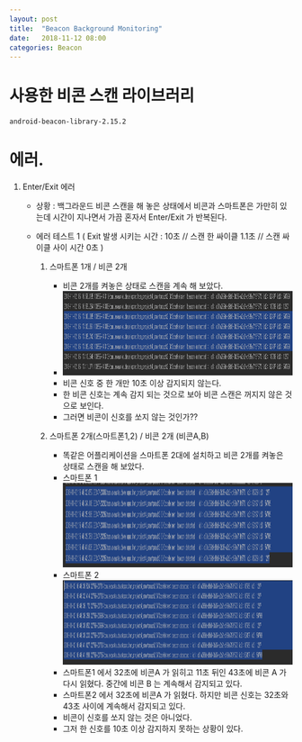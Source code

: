 ```yaml
---
layout: post
title:  "Beacon Background Monitoring"
date:   2018-11-12 08:00
categories: Beacon
---
```

# 사용한 비콘 스캔 라이브러리

    android-beacon-library-2.15.2

# 에러.

1. Enter/Exit 에러 
    * 상황 : 백그라운드 비콘 스캔을 해 놓은 상태에서 비콘과 스마트폰은 가만히 있는데 시간이 지나면서 가끔 혼자서 Enter/Exit 가 반복된다.
    
    * 에러 테스트 1 ( Exit 발생 시키는 시간 : 10초 // 스캔 한 싸이클 1.1초 // 스캔 싸이클 사이 시간 0초 )

        1. 스마트폰 1개 / 비콘 2개

            * 비콘 2개를 켜놓은 상태로 스캔을 계속 해 보았다.
            * <img src="/resource/img/beacon_error1.PNG" width="800px" height="150px">
            * 비콘 신호 중 한 개만 10초 이상 감지되지 않는다.
            * 한 비콘 신호는 계속 감지 되는 것으로 보아 비콘 스캔은 꺼지지 않은 것으로 보인다.
            * 그러면 비콘이 신호를 쏘지 않는 것인가??

        2. 스마트폰 2개(스마트폰1,2) / 비콘 2개 (비콘A,B)

            * 똑같은 어플리케이션을 스마트폰 2대에 설치하고 비콘 2개를 켜놓은 상태로 스캔을 해 보았다.
            * 스마트폰 1 <img src="/resource/img/beacon_error2.1.PNG" width="800px" height="150px">
            * 스마트폰 2 <img src="/resource/img/beacon_error2.2.PNG" width="800px" height="150px">
            * 스마트폰1 에서 32초에 비콘A 가 읽히고 11초 뒤인 43초에 비콘 A 가 다시 읽혔다. 중간에 비콘 B 는 계속해서 감지되고 있다. 
            * 스마트폰2 에서 32초에 비콘A 가 읽혔다. 하지만 비콘 신호는 32초와 43초 사이에 계속해서 감지되고 있다.
            * 비콘이 신호를 쏘지 않는 것은 아니었다.
            * 그저 한 신호를 10초 이상 감지하지 못하는 상황이 있다.

